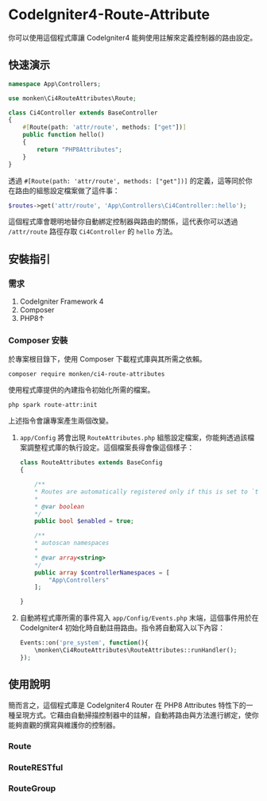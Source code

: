 # CodeIgniter4-Route-Attribute

你可以使用這個程式庫讓 CodeIgniter4 能夠使用註解來定義控制器的路由設定。

## 快速演示

```php
namespace App\Controllers;

use monken\Ci4RouteAttributes\Route;

class Ci4Controller extends BaseController
{
    #[Route(path: 'attr/route', methods: ["get"])]
    public function hello()
    {
        return "PHP8Attributes";
    }
}

```

透過 `#[Route(path: 'attr/route', methods: ["get"])]` 的定義，這等同於你在路由的組態設定檔案做了這件事：

```php
$routes->get('attr/route', 'App\Controllers\Ci4Controller::hello');
```

這個程式庫會聰明地替你自動綁定控制器與路由的關係，這代表你可以透過 `/attr/route` 路徑存取 `Ci4Controller` 的 `hello` 方法。

## 安裝指引

### 需求

1. CodeIgniter Framework 4
2. Composer
3. PHP8↑

### Composer 安裝

於專案根目錄下，使用 Composer 下載程式庫與其所需之依賴。

```
composer require monken/ci4-route-attributes
```

使用程式庫提供的內建指令初始化所需的檔案。

```
php spark route-attr:init
```

上述指令會讓專案產生兩個改變。

1. `app/Config` 將會出現 `RouteAttributes.php` 組態設定檔案，你能夠透過該檔案調整程式庫的執行設定。這個檔案長得會像這個樣子：
    ```php
    class RouteAttributes extends BaseConfig
    {

        /**
        * Routes are automatically registered only if this is set to `true`
        *
        * @var boolean
        */
        public bool $enabled = true;

        /**
        * autoscan namespaces
        *
        * @var array<string>
        */
        public array $controllerNamespaces = [
            "App\Controllers"
        ];

    }
    ```
2. 自動將程式庫所需的事件寫入 `app/Config/Events.php` 末端，這個事件用於在 CodeIgniter4 初始化時自動註冊路由。指令將自動寫入以下內容：
    ```php
    Events::on('pre_system', function(){
        \monken\Ci4RouteAttributes\RouteAttributes::runHandler();
    });
    ```

## 使用說明

簡而言之，這個程式庫是 CodeIgniter4 Router 在 PHP8 Attributes 特性下的一種呈現方式。它藉由自動掃描控制器中的註解，自動將路由與方法進行綁定，使你能夠直觀的撰寫與維護你的控制器。

### Route

### RouteRESTful

### RouteGroup